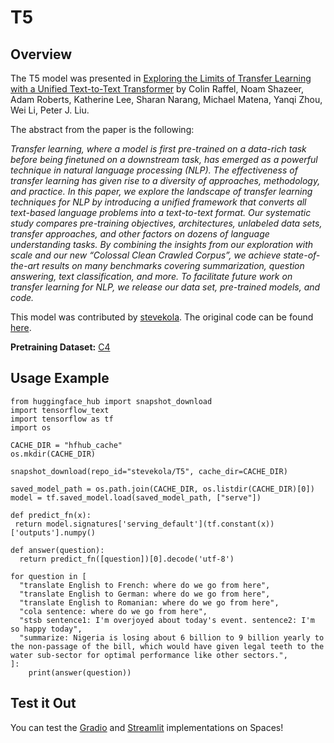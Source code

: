 # T5

## Overview

The T5 model was presented in [Exploring the Limits of Transfer Learning with a Unified Text-to-Text Transformer](https://arxiv.org/pdf/1910.10683.pdf) by Colin Raffel, Noam Shazeer, Adam Roberts, Katherine Lee, Sharan Narang, Michael Matena, Yanqi Zhou, Wei Li, Peter J. Liu.

The abstract from the paper is the following:

*Transfer learning, where a model is first pre-trained on a data-rich task before being finetuned on a downstream task, has emerged as a powerful technique in natural language processing (NLP). The effectiveness of transfer learning has given rise to a diversity of approaches, methodology, and practice. In this paper, we explore the landscape of transfer learning techniques for NLP by introducing a unified framework that converts all text-based language problems into a text-to-text format. Our systematic study compares pre-training objectives, architectures, unlabeled data sets, transfer approaches, and other factors on dozens of language understanding tasks. By combining the insights from our exploration with scale and our new “Colossal Clean Crawled Corpus”, we achieve state-of-the-art results on many benchmarks covering summarization, question answering, text classification, and more. To facilitate future work on transfer learning for NLP, we release our data set, pre-trained models, and code.*

This model was contributed by [stevekola](https://huggingface.co/stevekola). The original code can be found [here](https://github.com/google-research/text-to-text-transfer-transformer).

**Pretraining Dataset:** [C4](https://www.tensorflow.org/datasets/catalog/c4)

## Usage Example

```
from huggingface_hub import snapshot_download
import tensorflow_text
import tensorflow as tf
import os

CACHE_DIR = "hfhub_cache"
os.mkdir(CACHE_DIR)

snapshot_download(repo_id="stevekola/T5", cache_dir=CACHE_DIR)

saved_model_path = os.path.join(CACHE_DIR, os.listdir(CACHE_DIR)[0])
model = tf.saved_model.load(saved_model_path, ["serve"])

def predict_fn(x):
 return model.signatures['serving_default'](tf.constant(x))['outputs'].numpy()

def answer(question):
  return predict_fn([question])[0].decode('utf-8')
  
for question in [
  "translate English to French: where do we go from here",
  "translate English to German: where do we go from here",
  "translate English to Romanian: where do we go from here",
  "cola sentence: where do we go from here",
  "stsb sentence1: I'm overjoyed about today's event. sentence2: I'm so happy today",
  "summarize: Nigeria is losing about 6 billion to 9 billion yearly to the non-passage of the bill, which would have given legal teeth to the water sub-sector for optimal performance like other sectors.",
]:
    print(answer(question))
```

## Test it Out

You can test the [Gradio](https://huggingface.co/spaces/stevekola/T5-multitasks-gradio/) and [Streamlit](https://huggingface.co/spaces/stevekola/T5-multitasks-streamlit) implementations on Spaces!